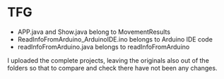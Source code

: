 # TFG
- APP.java and Show.java belong to MovementResults
- ReadInfoFromArduino_ArduinoIDE.ino belongs to Arduino IDE code
- readInfoFromArduino.java belongs to readInfoFromArduino


I uploaded the complete projects, leaving the originals also out of the folders so that to compare and check there have not been any changes. 
